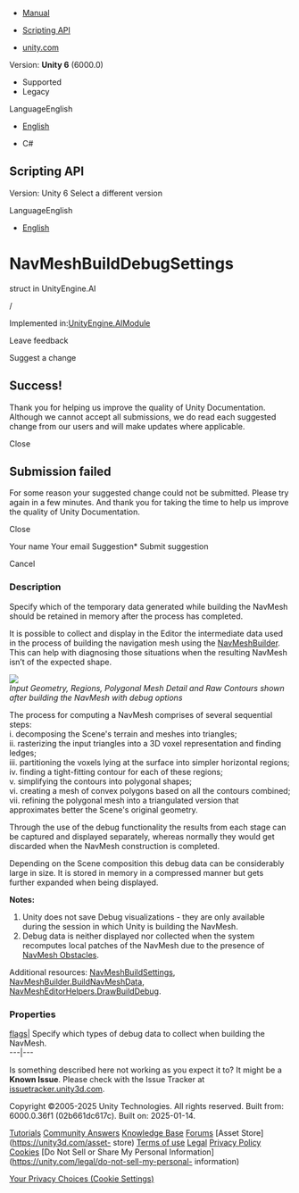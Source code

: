 [ ]()

  * [Manual](../Manual/index.html)
  * [Scripting API](../ScriptReference/index.html)

  * [unity.com](https://unity.com/)

Version: **Unity 6** (6000.0)

  * Supported
  * Legacy

LanguageEnglish

  * [English]()

  * C#

[ ](https://docs.unity3d.com)

## Scripting API

Version: Unity 6 Select a different version

LanguageEnglish

  * [English]()

# NavMeshBuildDebugSettings

struct in UnityEngine.AI

/

Implemented in:[UnityEngine.AIModule](UnityEngine.AIModule.html)

Leave feedback

Suggest a change

## Success!

Thank you for helping us improve the quality of Unity Documentation. Although
we cannot accept all submissions, we do read each suggested change from our
users and will make updates where applicable.

Close

## Submission failed

For some reason your suggested change could not be submitted. Please <a>try
again</a> in a few minutes. And thank you for taking the time to help us
improve the quality of Unity Documentation.

Close

Your name Your email Suggestion* Submit suggestion

Cancel

[ ]()

### Description

Specify which of the temporary data generated while building the NavMesh
should be retained in memory after the process has completed.

It is possible to collect and display in the Editor the intermediate data used
in the process of building the navigation mesh using the
[NavMeshBuilder](AI.NavMeshBuilder.html). This can help with diagnosing those
situations when the resulting NavMesh isn’t of the expected shape.  
  
![](../StaticFiles/ScriptRefImages/NavMeshBuildDebug.png)  
_Input Geometry, Regions, Polygonal Mesh Detail and Raw Contours shown after
building the NavMesh with debug options_  
  
The process for computing a NavMesh comprises of several sequential steps:  
i. decomposing the Scene's terrain and meshes into triangles;  
ii. rasterizing the input triangles into a 3D voxel representation and finding
ledges;  
iii. partitioning the voxels lying at the surface into simpler horizontal
regions;  
iv. finding a tight-fitting contour for each of these regions;  
v. simplifying the contours into polygonal shapes;  
vi. creating a mesh of convex polygons based on all the contours combined;  
vii. refining the polygonal mesh into a triangulated version that approximates
better the Scene's original geometry.  
  
Through the use of the debug functionality the results from each stage can be
captured and displayed separately, whereas normally they would get discarded
when the NavMesh construction is completed.  
  
Depending on the Scene composition this debug data can be considerably large
in size. It is stored in memory in a compressed manner but gets further
expanded when being displayed.  
  
**Notes:**

  1. Unity does not save Debug visualizations - they are only available during the session in which Unity is building the NavMesh.
  2. Debug data is neither displayed nor collected when the system recomputes local patches of the NavMesh due to the presence of [NavMesh Obstacles](https://docs.unity3d.com/Packages/com.unity.ai.navigation@2.0/manual/CreateNavMeshObstacle.html).

Additional resources: [NavMeshBuildSettings](AI.NavMeshBuildSettings.html),
[NavMeshBuilder.BuildNavMeshData](AI.NavMeshBuilder.BuildNavMeshData.html),
[NavMeshEditorHelpers.DrawBuildDebug](AI.NavMeshEditorHelpers.DrawBuildDebug.html).

### Properties

[flags](AI.NavMeshBuildDebugSettings-flags.html)| Specify which types of debug
data to collect when building the NavMesh.  
---|---  
  
Is something described here not working as you expect it to? It might be a
**Known Issue**. Please check with the Issue Tracker at
[issuetracker.unity3d.com](https://issuetracker.unity3d.com).

Copyright ©2005-2025 Unity Technologies. All rights reserved. Built from:
6000.0.36f1 (02b661dc617c). Built on: 2025-01-14.

[Tutorials](https://unity3d.com/learn) [Community
Answers](https://answers.unity3d.com) [Knowledge
Base](https://support.unity3d.com/hc/en-us)
[Forums](https://forum.unity3d.com) [Asset Store](https://unity3d.com/asset-
store) [Terms of use](https://docs.unity3d.com/Manual/TermsOfUse.html)
[Legal](https://unity.com/legal) [Privacy
Policy](https://unity.com/legal/privacy-policy)
[Cookies](https://unity.com/legal/cookie-policy) [Do Not Sell or Share My
Personal Information](https://unity.com/legal/do-not-sell-my-personal-
information)

[Your Privacy Choices (Cookie Settings)](javascript:void\(0\);)

